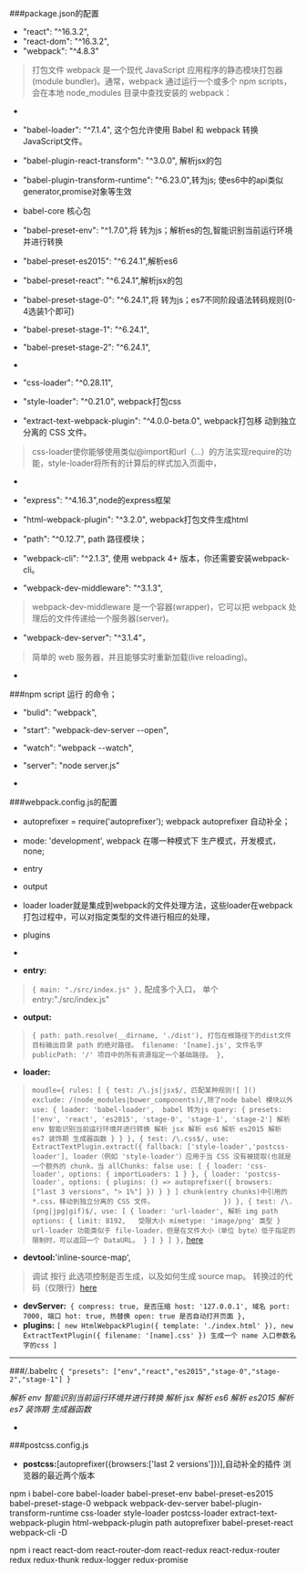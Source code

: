 
###package.json的配置
 
  - "react": "^16.3.2", 
  - "react-dom": "^16.3.2",
  - "webpack": "^4.8.3"  

  >打包文件 webpack 是一个现代 JavaScript 应用程序的静态模块打包器(module bundler)。通常，webpack 通过运行一个或多个 npm scripts，会在本地 node_modules 目录中查找安装的 webpack：

-

  - "babel-loader": "^7.1.4", 这个包允许使用 Babel 和 webpack 转换JavaScript文件。
  - "babel-plugin-react-transform": "^3.0.0", 解析jsx的包
  - "babel-plugin-transform-runtime": "^6.23.0",转为js; 使es6中的api类似generator,promise对象等生效
  -  babel-core 核心包
  - "babel-preset-env": "^1.7.0",将 转为js；解析es的包,智能识别当前运行环境并进行转换
  - "babel-preset-es2015": "^6.24.1",解析es6
  - "babel-preset-react": "^6.24.1",解析jsx的包
  - "babel-preset-stage-0": "^6.24.1",将 转为js；es7不同阶段语法转码规则(0-4选装1个即可)
  - "babel-preset-stage-1": "^6.24.1",
  - "babel-preset-stage-2": "^6.24.1",

  
-

  - "css-loader": "^0.28.11",
  - "style-loader": "^0.21.0", webpack打包css
  - "extract-text-webpack-plugin": "^4.0.0-beta.0", webpack打包移 动到独立分离的 CSS 文件。

  > css-loader使你能够使用类似@import和url（...）的方法实现require的功能，style-loader将所有的计算后的样式加入页面中，

-

  - "express": "^4.16.3",node的express框架
  - "html-webpack-plugin": "^3.2.0", webpack打包文件生成html 
  - "path": "^0.12.7", path 路径模块；
  - "webpack-cli": "^2.1.3", 使用 webpack 4+ 版本，你还需要安装webpack-cli。
  - "webpack-dev-middleware": "^3.1.3",
  
  >webpack-dev-middleware 是一个容器(wrapper)，它可以把 webpack 处理后的文件传递给一个服务器(server)。
  
  - "webpack-dev-server": "^3.1.4"，
  
  >简单的 web 服务器，并且能够实时重新加载(live reloading)。
  
  
-

###npm script 运行 的命令；
  
  - "bulid": "webpack",
  - "start": "webpack-dev-server --open",
  - "watch": "webpack --watch",
  - "server": "node server.js"
  
-

###webpack.config.js的配置
   - autoprefixer = require('autoprefixer'); webpack autoprefixer 自动补全；
   - mode: 'development', webpack 在哪一种模式下 生产模式，开发模式，none;
   - entry
   - output 
   - loader loader就是集成到webpack的文件处理方法，这些loader在webpack打包过程中，可以对指定类型的文件进行相应的处理，
   - plugins
     
-

   - **entry:**
   
   >`{
        main: "./src/index.js"
    },` 配成多个入口， 单个 entry:"./src/index.js"
   - **output:**
   
   >`{
        path: path.resolve(__dirname, './dist'), 打包在根路径下的dist文件 目标输出目录 path 的绝对路径。
        filename: '[name].js', 文件名字 
        publicPath: '/' 项目中的所有资源指定一个基础路径。
    },`
   - **loader:**
   
   > `moudle={
        rules: [
            {
					            test: /\.js|jsx$/, 匹配某种规则![
]()                exclude: /(node_modules|bower_components)/,除了node babel 模块以外
                use: {
                    loader: 'babel-loader',  babel 转为js
                    query: {
                        presets: ['env', 'react', 'es2015', 'stage-0', 'stage-1', 'stage-2']
                    解析 env 智能识别当前运行环境并进行转换
                    解析 jsx
                    解析 es6
                    解析 es2015
                    解析 es7 装饰期 生成器函数
                    }
                }
            },
            {
                test: /\.css$/, use: ExtractTextPlugin.extract({
                    fallback: ['style-loader','postcss-loader'],
                    loader（例如 'style-loader'）应用于当 CSS 没有被提取(也就是一个额外的 chunk，当 allChunks: false
                    use: [
                        { loader: 'css-loader', options: { importLoaders: 1 } },
                        {
                            loader: 'postcss-loader', options: {
                                plugins: () =>
                                    autoprefixer({
                                        browsers: ["last 3 versions", "> 1%"]
                                    })
                            }
                        }
                    ]
                    chunk(entry chunks)中引用的 *.css，移动到独立分离的 CSS 文件。                
                })
            },
            {
                test: /\.(png|jpg|gif)$/,
                use: [
                  {
                    loader: 'url-loader', 解析 img path 
                    options: {
                      limit: 8192,   受限大小
                      mimetype: 'image/png' 类型
                    }
                    url-loader 功能类似于 file-loader，但是在文件大小（单位 byte）低于指定的限制时，可以返回一个 DataURL。
                  }
                ]
              }
        ]
    },`
   [here](https://webpack.docschina.org/loaders/postcss-loader/#install)
    
 - **devtool:**'inline-source-map',
  
 >调试 按行 此选项控制是否生成，以及如何生成 source map。
 转换过的代码（仅限行）[here](https://webpack.docschina.org/configuration/devtool/#devtool)
- **devServer:**` {
        compress: true, 是否压缩
        host: '127.0.0.1', 域名
        port: 7000, 端口
        hot: true, 热替换
        open: true 是否自动打开页面
    },`
- **plugins:** `[
        new HtmlWebpackPlugin({ template: './index.html' }),
        new ExtractTextPlugin({ filename: '[name].css' }) 生成一个 name 入口参数名字的css
    ]`
    
--- 
   
###/.babelrc
`{
  "presets": ["env","react","es2015","stage-0","stage-2","stage-1"]
}`

*解析 env 智能识别当前运行环境并进行转换
解析 jsx
解析 es6
解析 es2015
解析 es7 装饰期 生成器函数*


-

###postcss.config.js

  - **postcss:**[autoprefixer({browsers:['last 2 versions']})],自动补全的插件 浏览器的最近两个版本


npm i babel-core babel-loader babel-preset-env babel-preset-es2015 babel-preset-stage-0 webpack webpack-dev-server babel-plugin-transform-runtime  css-loader style-loader postcss-loader extract-text-webpack-plugin html-webpack-plugin path autoprefixer babel-preset-react webpack-cli -D

npm i react react-dom react-router-dom react-redux react-redux-router redux redux-thunk redux-logger redux-promise
